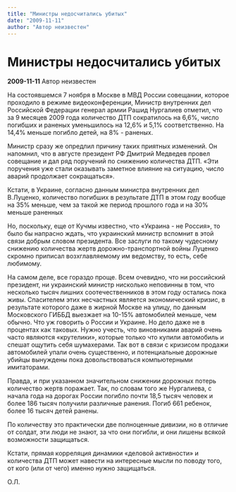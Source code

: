 ```yaml
---
title: "Министры недосчитались убитых"
date: "2009-11-11"
author: "Автор неизвестен"
---
```


# Министры недосчитались убитых

**2009-11-11** Автор неизвестен

На состоявшемся 7 ноября в Москве в МВД России совещании, которое проходило в режиме видеоконференции, Министр внутренних дел Российской Федерации генерал армии Рашид Нургалиев отметил, что за 9 месяцев 2009 года количество ДТП сократилось на 6,6%, число погибших и раненых уменьшилось на 12,6% и 5,1% соответственно. На 14,4% меньше погибло детей, на 8% - раненых.

Министр сразу же опредлил причину таких приятных изменений. Он напомнил, что в августе президент РФ Дмитрий Медведев провел совещание и дал ряд поручений по снижению количества ДТП. «Эти поручения уже стали оказывать заметное влияние на ситуацию, число аварий продолжает сокращаться».

Кстати, в Украине, согласно данным министра внутренних дел В.Луценко, количество погибших в результате ДТП в этом году вообще на 35% меньше, чем за такой же период прошлого года и на 30% меньше раненных

Но, поскольку, еще от Кучмы известно, что «Украина - не Россия», то было бы напрасно ждать, что украинский министр вспомнит в этой связи добрым словом президента. Все заслуги по такому чудесному снижению количества жертв дорожно-транспортной войны Луценко скромно приписал возхглавляемому им ведомству, то есть, себе любимому.

На самом деле, все гораздо проще. Всем очевидно, что ни российский президент, ни украинский министр нисколько неповинны в том, что несколько тысяч лишних соотечественников в этом году остались пока живы. Спасителем этих несчастных является экономический кризис, в результате которого даже в жирной Москве на улицу, по данным Московского ГИББД выезжает на 10-15% автомобилей меньше, чем обычно. Что уж говорить о России и Украине. Но дело даже не в процентах как таковых. Нужно учесть, что виновниками аварий очень часто являются «крутелики», которые только что купили автомобиль и спешат ощутить себя шумахерами. Так вот в связи с кризисом продажи автомобилей упали очень существенно, и потенциальные дорожные убийцы вынуждены пока довольствоваться компьютерными имитаторами.

Правда, и при указанном значительном снижении дорожных потерь количество жертв поражает. Так, по словам того же Нургалиева, с начала года на дорогах России погибло почти 18,5 тысяч человек и более 186 тысяч получили различные ранения. Погиб 661 ребенок, более 16 тысяч детей ранены.

По количеству это практически две полноценные дивизии, но в отличие от солдат, эти люди не знают, за что они погибли, и они лишены всякой возможности защищаться.

Кстати, прямая корреляция динамики «деловой активности» и количества ДТП может навести на интересные мысли по поводу того, от кого (или от чего) именно нужно защищаться.

О.Л.